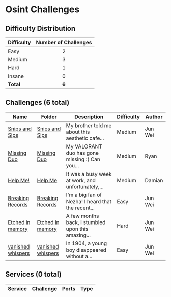# Osint Challenges

## Difficulty Distribution
| Difficulty | Number of Challenges |
|------------|:--------------------:|
| Easy | 2 |
| Medium | 3 |
| Hard | 1 |
| Insane | 0 |
| **Total** | **6** |

## Challenges (6 total)
| Name | Folder | Description | Difficulty | Author |
|------|--------|-------------|------------|--------|
| [Snips and Sips](<./Snips and Sips>) | [Snips and Sips](<./Snips and Sips>) | My brother told me about this aesthetic cafe... | Medium | Jun Wei |
| [Missing Duo](<./Missing Duo>) | [Missing Duo](<./Missing Duo>) | My VALORANT duo has gone missing :( Can you... | Medium | Ryan |
| [Help Me!](<./Help Me>) | [Help Me](<./Help Me>) | It was a busy week at work, and unfortunately,... | Medium | Damian |
| [Breaking Records](<./Breaking Records>) | [Breaking Records](<./Breaking Records>) | I'm a big fan of Nezha! I heard that the recent... | Easy | Jun Wei |
| [Etched in memory](<./Etched in memory>) | [Etched in memory](<./Etched in memory>) | A few months back, I stumbled upon this amazing... | Hard | Jun Wei |
| [vanished whispers](<./vanished whispers>) | [vanished whispers](<./vanished whispers>) | In 1904, a young boy disappeared without a... | Easy | Jun Wei |

## Services (0 total)
| Service | Challenge | Ports | Type |
|---------|-----------|-------|------|

